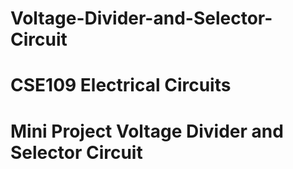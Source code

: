 # Voltage-Divider-and-Selector-Circuit

# CSE109 Electrical Circuits

# Mini Project Voltage Divider and Selector Circuit







	
	
	
	
	













